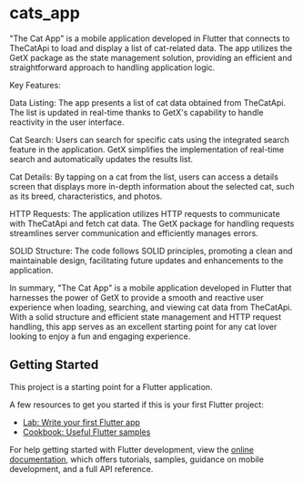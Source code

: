 # cats_app

"The Cat App" is a mobile application developed in Flutter that connects to TheCatApi to load and display a list of cat-related data. The app utilizes the GetX package as the state management solution, providing an efficient and straightforward approach to handling application logic.

Key Features:

Data Listing: The app presents a list of cat data obtained from TheCatApi. The list is updated in real-time thanks to GetX's capability to handle reactivity in the user interface.

Cat Search: Users can search for specific cats using the integrated search feature in the application. GetX simplifies the implementation of real-time search and automatically updates the results list.

Cat Details: By tapping on a cat from the list, users can access a details screen that displays more in-depth information about the selected cat, such as its breed, characteristics, and photos.

HTTP Requests: The application utilizes HTTP requests to communicate with TheCatApi and fetch cat data. The GetX package for handling requests streamlines server communication and efficiently manages errors.

SOLID Structure: The code follows SOLID principles, promoting a clean and maintainable design, facilitating future updates and enhancements to the application.

In summary, "The Cat App" is a mobile application developed in Flutter that harnesses the power of GetX to provide a smooth and reactive user experience when loading, searching, and viewing cat data from TheCatApi. With a solid structure and efficient state management and HTTP request handling, this app serves as an excellent starting point for any cat lover looking to enjoy a fun and engaging experience.

## Getting Started

This project is a starting point for a Flutter application.

A few resources to get you started if this is your first Flutter project:

- [Lab: Write your first Flutter app](https://docs.flutter.dev/get-started/codelab)
- [Cookbook: Useful Flutter samples](https://docs.flutter.dev/cookbook)

For help getting started with Flutter development, view the
[online documentation](https://docs.flutter.dev/), which offers tutorials,
samples, guidance on mobile development, and a full API reference.
